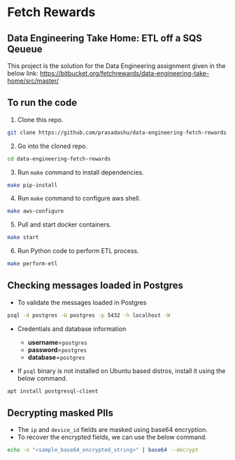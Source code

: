 # Fetch Rewards #
## Data Engineering Take Home: ETL off a SQS Qeueue ##

This project is the solution for the Data Engineering assignment given in the below link:
https://bitbucket.org/fetchrewards/data-engineering-take-home/src/master/

## To run the code
1. Clone this repo.
```bash
git clone https://github.com/prasadashu/data-engineering-fetch-rewards.git
```

2. Go into the cloned repo.
```bash
cd data-engineering-fetch-rewards
```

3. Run `make` command to install dependencies.
```bash
make pip-install
```

4. Run `make` command to configure aws shell.
```bash
make aws-configure
```

5. Pull and start docker containers.
```bash
make start
```

6. Run Python code to perform ETL process.
```bash
make perform-etl
```

## Checking messages loaded in Postgres
- To validate the messages loaded in Postgres
```bash
psql -d postgres -U postgres -p 5432 -h localhost -W
```
- Credentials and database information
    - **username**=`postgres`
    - **password**=`postgres`
    - **database**=`postgres`

- If `psql` binary is not installed on Ubuntu based distros, install it using the below command.
```bash
apt install postgresql-client
```

## Decrypting masked PIIs
- The `ip` and `device_id` fields are masked using base64 encryption.
- To recover the encrypted fields, we can use the below command.
```bash
echo -n "<sample_base64_encrypted_string>" | base64 --decrypt
```